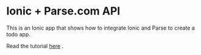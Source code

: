 Ionic + Parse.com API
=======================

This is an Ionic app that shows how to integrate Ionic and Parse to create a todo app.

Read the tutorial [here](http://www.htmlxprs.com/post/12/tutorial-on-using-parse-rest-api-and-ionic-framework-together) .